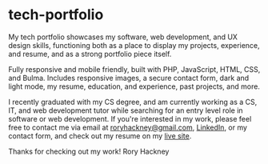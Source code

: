 # tech-portfolio
My tech portfolio showcases my software, web development, and UX design skills, functioning both as a place to display my projects, experience, and resume, and as a strong portfolio piece itself.

Fully responsive and mobile friendly, built with PHP, JavaScript, HTML, CSS, and Bulma. Includes responsive images, a secure contact form, dark and light mode, my resume, education, and experience, past projects, and more.

I recently graduated with my CS degree, and am currently working as a CS, IT, and web development tutor while searching for an entry level role in software or web development. If you're interested in my work, please feel free to contact me via email at roryhackney@gmail.com, [LinkedIn](https://www.linkedin.com/in/roryhackney/), or my contact form, and check out my resume on my [live site](https://www.roryhackney.com).

Thanks for checking out my work!
Rory Hackney